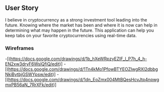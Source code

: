 ## User Story
I believe in cryptocurrency as a strong investment tool leading into the future. Knowing where the market has been and where it is now can help in determining what may happen in the future. This application can help you keep tabs on your favorite cryptocurrencies using real-time data. 

### Wireframes
-[(https://docs.google.com/drawings/d/1b_hXeWRpzyEZIF_l_P7h_4_h-EN2xw3dryF6WslQfiQ/edit)]
-[(https://docs.google.com/drawings/d/1Tn4kMo1PfowBTYEOZIwgRXI2dbbgNkiBytbjGSWYpsw/edit)]
-[(https://docs.google.com/drawings/d/1dn_EoZmx004MtBQesHcvJtp4npwgmxPB56aN_7RrXFk/edit)]